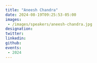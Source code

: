 ```yaml
---
title: "Aneesh Chandra"
date: 2024-08-19T09:25:53-05:00
images: 
 - /images/speakers/aneesh-chandra.jpg
designation: 
twitter: 
linkedin: 
github: 
events:
 - 2024
---
```



